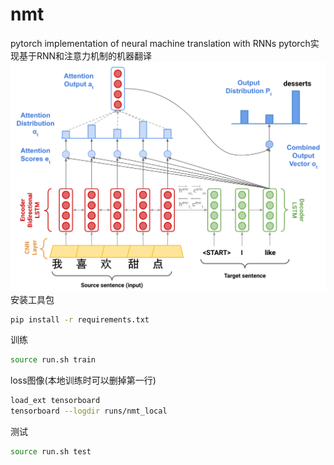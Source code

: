 # nmt
pytorch implementation of neural machine translation with RNNs
pytorch实现基于RNN和注意力机制的机器翻译
![model](https://github.com/showsunny/nmt/blob/main/image/model_figure.png)
安装工具包
```bash
pip install -r requirements.txt
```
训练
```bash
source run.sh train
```
loss图像(本地训练时可以删掉第一行)
```bash
load_ext tensorboard
tensorboard --logdir runs/nmt_local
```
测试
```bash
source run.sh test
```
